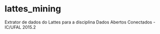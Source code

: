 # lattes_mining
Extrator de dados do Lattes para a disciplina Dados Abertos Conectados - IC/UFAL 2015.2
